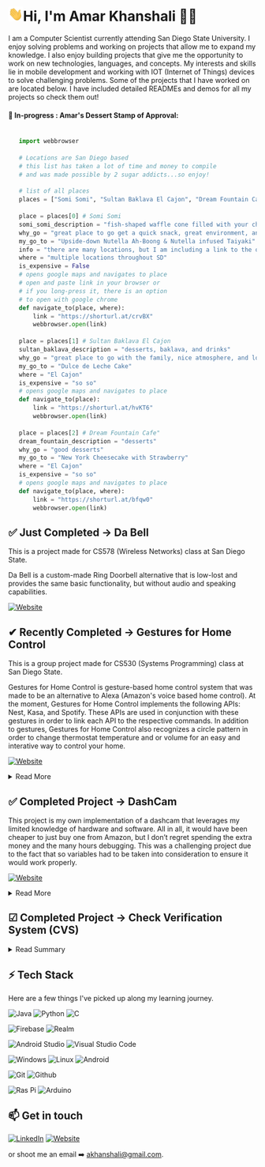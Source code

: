 
# <img src="https://raw.githubusercontent.com/ABSphreak/ABSphreak/master/gifs/Hi.gif" width="30px">Hi, I'm Amar Khanshali 🐱‍💻

I am a Computer Scientist currently attending San Diego State University. I enjoy solving problems and working on projects that allow me to expand my knowledge. I also enjoy building projects that give me the opportunity to work on new technologies, languages, and concepts. My interests and skills lie in mobile development and working with IOT (Internet of Things) devices to solve challenging problems. Some of the projects that I have worked on are located below. I have included detailed READMEs and demos for all my projects so check them out!

#### 🚧 In-progress : Amar's Dessert Stamp of Approval:

```python

   import webbrowser
   
   # Locations are San Diego based
   # this list has taken a lot of time and money to compile
   # and was made possible by 2 sugar addicts...so enjoy!

   # list of all places
   places = ["Somi Somi", "Sultan Baklava El Cajon", "Dream Fountain Cafe", "..."]

   place = places[0] # Somi Somi
   somi_somi_description = "fish-shaped waffle cone filled with your choice of filling and topped with soft serve"
   why_go = "great place to go get a quick snack, great environment, and nice employees"
   my_go_to = "Upside-down Nutella Ah-Boong & Nutella infused Taiyaki"
   info = "there are many locations, but I am including a link to the one near me"
   where = "multiple locations throughout SD"
   is_expensive = False
   # opens google maps and navigates to place
   # open and paste link in your browser or
   # if you long-press it, there is an option
   # to open with google chrome
   def navigate_to(place, where):
       link = "https://shorturl.at/crvBX"
       webbrowser.open(link)

   place = places[1] # Sultan Baklava El Cajon
   sultan_baklava_description = "desserts, baklava, and drinks"
   why_go = "great place to go with the family, nice atmosphere, and looks very nice"
   my_go_to = "Dulce de Leche Cake"
   where = "El Cajon"
   is_expensive = "so so"
   # opens google maps and navigates to place
   def navigate_to(place):
       link = "https://shorturl.at/hvKT6"
       webbrowser.open(link)

   place = places[2] # Dream Fountain Cafe"
   dream_fountain_description = "desserts"
   why_go = "good desserts"
   my_go_to = "New York Cheesecake with Strawberry"
   where = "El Cajon"                                                                        
   is_expensive = "so so"
   # opens google maps and navigates to place
   def navigate_to(place, where):
       link = "https://shorturl.at/bfqw0"
       webbrowser.open(link)
```

## ✅ Just Completed &#8594; Da Bell

This is a project made for CS578 (Wireless Networks) class at San Diego State.

Da Bell is a custom-made Ring Doorbell alternative that is low-lost and provides the same basic functionality, but without audio and speaking capabilities.

[![Website](https://img.shields.io/badge/Da%20Bell-See%20Code%20%26%20Overview-yellowgreen)](https://github.com/Amark18/Da-Bell)

## ✔ Recently Completed &#8594; Gestures for Home Control

This is a group project made for CS530 (Systems Programming) class at San Diego State.

Gestures for Home Control is gesture-based home control system that was made to be an alternative to Alexa (Amazon's voice based home control). At the moment, Gestures for Home Control implements the following APIs: Nest, Kasa, and Spotify. These APIs are used in conjunction with these gestures in order to link each API to the respective commands. In addition to gestures, Gestures for Home Control also recognizes a circle pattern in order to change thermostat temperature and or volume for an easy and interative way to control your home.

[![Website](https://img.shields.io/badge/Gestures%20for%20Home%20Control-See%20Code%20and%20Overview-yellow)](https://github.com/Zracano/Gesture-Recognition)
  
<details><summary>Read More</summary>  

### Technologies & Languages I Worked On: 
- Languages   : Python
- Technologies: Raspberry Pi 4
- Other: Pattern Recognition, Multi-Threading, REST APIs, Git

I enjoyed this project as I was able to get a chance to work in a collaborative environment. I was able to get a better understanding of Git and I feel very comfortable with these new skills that I learned. I am confident that these skills will translate nicely to future collaborative projects and in my professional career.
</details>

## ✅ Completed Project &#8594; DashCam

This project is my own implementation of a dashcam that leverages my limited knowledge of hardware and software. All in all, it would have been cheaper to just buy one from Amazon, but I don’t regret spending the extra money and the many hours debugging. This was a challenging project due to the fact that so variables had to be taken into consideration to ensure it would work properly.
  
[![Website](https://img.shields.io/badge/DashCam-Read%2C%20Analyze%20Code%2C%20%26%20View%20Demo-blue)](https://github.com/Amark18/DashCam)

<details><summary>Read More</summary>  

### Technologies & Languages: 
- Languages   : Java, Python
- Technologies: Android Studio, Raspberry Pi 3
- Other: Wifi-Socket Communication  
</details>

 ## ☑ Completed Project &#8594; Check Verification System (CVS)
<details><summary>Read Summary</summary>  
   
This system will make it easier for gas stations that cash checks to save customer information. Using this information, cashiers can easily look up customer information using a phone number or by name. In addition, cashiers can utilize NFC cards so that next time they try to cash a check, all they have to do is tap with their card and their information pops up for the cashier to see.

Check Verification System works offline in case of a bad wifi connection or when wifi is temporarily down, ensuring that check cashing remain operational and customer data can be accessed at all times.
  
[![Website](https://img.shields.io/badge/CVS-Read%2C%20Analyze%20Code%2C%20%26%20View%20Demo-orange)](https://github.com/Amark18/Oasis-Check-System)
  
### Technologies & Languages (CVS): 
- Languages   : Java
- Technologies: Android Studio, Firebase (Authentication, Firestore, Storage)
- Other : Near Field Communication (NFC)  
</details>

## ⚡ Tech Stack

Here are a few things I've picked up along my learning journey.

![Java](https://img.shields.io/badge/Java-ED8B00?style=for-the-badge&logo=java&logoColor=white) ![Python](https://img.shields.io/badge/-Python-000?style=for-the-badge&logo=python) ![C](https://img.shields.io/badge/c-%2300599C.svg?style=for-the-badge&logo=c&logoColor=white) 

![Firebase](https://img.shields.io/badge/Firebase-039BE5?style=for-the-badge&logo=Firebase&logoColor=white) ![Realm](https://img.shields.io/badge/Realm-39477F?style=for-the-badge&logo=realm&logoColor=white)

![Android Studio](https://img.shields.io/badge/Android%20Studio-3DDC84.svg?style=for-the-badge&logo=android-studio&logoColor=white) ![Visual Studio Code](https://img.shields.io/badge/Visual%20Studio%20Code-0078d7.svg?style=for-the-badge&logo=visual-studio-code&logoColor=white)

![Windows](https://img.shields.io/badge/Windows-0078D6?style=for-the-badge&logo=windows&logoColor=white) ![Linux](https://img.shields.io/badge/Linux-FCC624?style=for-the-badge&logo=linux&logoColor=black) ![Android](https://img.shields.io/badge/Android-3DDC84?style=for-the-badge&logo=android&logoColor=white)

![Git](https://img.shields.io/badge/git%20-%23F05033.svg?&style=for-the-badge&logo=git&logoColor=white) ![Github](https://img.shields.io/badge/github%20-%23121011.svg?&style=for-the-badge&logo=github&logoColor=white)
 
![Ras Pi](https://img.shields.io/badge/-Raspberry%20Pi-C51A4A?style=for-the-badge&logo=Raspberry-Pi) ![Arduino](https://img.shields.io/badge/-Arduino-00979D?style=for-the-badge&logo=Arduino&logoColor=white)  
## 📫 Get in touch
[![LinkedIn](https://img.shields.io/badge/LinkedIn-0077B5?style=for-the-badge&logo=linkedin&logoColor=white)](https://in.linkedin.com/in/amarkhanshali)    [![Website](https://img.shields.io/badge/Website-Check%20out%20my%20website-blue)](https://www.amarkhanshali.me)


 or shoot me an email ➡️ akhanshali@gmail.com.
